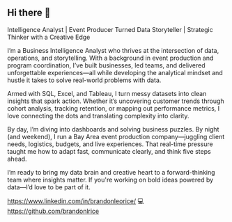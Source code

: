 ## Hi there 👋

<!--
**brandonlrice/brandonlrice** is a ✨ _special_ ✨ repository because its `README.md` (this file) appears on your GitHub profile.

Here are some ideas to get you started:

- 🔭 I’m currently working on ...
- 🌱 I’m currently learning ...
- 👯 I’m looking to collaborate on ...
- 🤔 I’m looking for help with ...
- 💬 Ask me about ...
- 📫 How to reach me: ...
- 😄 Pronouns: ...
- ⚡ Fun fact: ...
-->

Intelligence Analyst | Event Producer Turned Data Storyteller | Strategic Thinker with a Creative Edge

I’m a Business Intelligence Analyst who thrives at the intersection of data, operations, and storytelling. With a background in event production and program coordination, I’ve built businesses, led teams, and delivered unforgettable experiences—all while developing the analytical mindset and hustle it takes to solve real-world problems with data.

Armed with SQL, Excel, and Tableau, I turn messy datasets into clean insights that spark action. Whether it’s uncovering customer trends through cohort analysis, tracking retention, or mapping out performance metrics, I love connecting the dots and translating complexity into clarity.

By day, I’m diving into dashboards and solving business puzzles. By night (and weekend), I run a Bay Area event production company—juggling client needs, logistics, budgets, and live experiences. That real-time pressure taught me how to adapt fast, communicate clearly, and think five steps ahead.

I’m ready to bring my data brain and creative heart to a forward-thinking team where insights matter. If you're working on bold ideas powered by data—I’d love to be part of it.

https://www.linkedin.com/in/brandonleorice/
💻 https://github.com/brandonlrice
